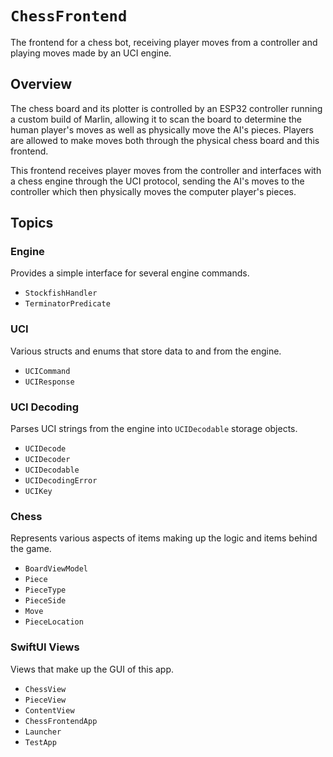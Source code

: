 # ``ChessFrontend``

The frontend for a chess bot, receiving player moves from a controller
and playing moves made by an UCI engine.

## Overview

The chess board and its plotter is controlled by an ESP32 controller
running a custom build of Marlin, allowing it to scan the board to
determine the human player's moves as well as physically move the AI's
pieces. Players are allowed to make moves both through the physical chess
board and this frontend.

This frontend receives player moves from the controller and
interfaces with a chess engine through the UCI protocol, sending the AI's
moves to the controller which then physically moves the computer player's
pieces.

## Topics

### Engine

Provides a simple interface for several engine commands.

- ``StockfishHandler``
- ``TerminatorPredicate``

### UCI

Various structs and enums that store data to and from the engine.

- ``UCICommand``
- ``UCIResponse``

### UCI Decoding

Parses UCI strings from the engine into ``UCIDecodable`` storage objects.

- ``UCIDecode``
- ``UCIDecoder``
- ``UCIDecodable``
- ``UCIDecodingError``
- ``UCIKey``

### Chess

Represents various aspects of items making up the logic and items behind
the game.

- ``BoardViewModel``
- ``Piece``
- ``PieceType``
- ``PieceSide``
- ``Move``
- ``PieceLocation``

### SwiftUI Views

Views that make up the GUI of this app.

- ``ChessView``
- ``PieceView``
- ``ContentView``
- ``ChessFrontendApp``
- ``Launcher``
- ``TestApp``
